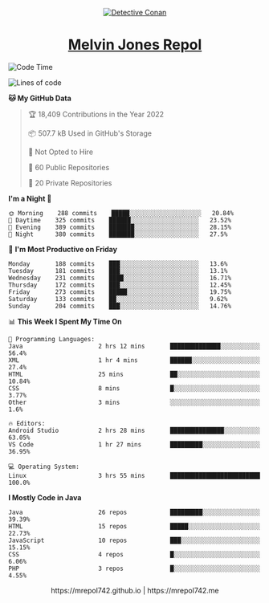 <p align="center">

<a href="https://mrepol742.github.io">
  <img alt="Detective Conan" src="https://mrepol742-gif-randomizer.vercel.app/api/" /> 
  </a> 
<h1 align="center"><a href="https://mrepol742.github.io/">Melvin Jones Repol</a></h1>
</p>

[comment]: <> (This is a automated generated Data from github action workflow)
[comment]: <> (START OF GENERATED DATA)

<!--START_SECTION:waka-->
![Code Time](http://img.shields.io/badge/Code%20Time-741%20hrs%2025%20mins-blue)

![Lines of code](https://img.shields.io/badge/From%20Hello%20World%20I%27ve%20Written-239%20Thousand%20lines%20of%20code-blue)

**🐱 My GitHub Data** 

> 🏆 18,409 Contributions in the Year 2022
 > 
> 📦 507.7 kB Used in GitHub's Storage 
 > 
> 🚫 Not Opted to Hire
 > 
> 📜 60 Public Repositories 
 > 
> 🔑 20 Private Repositories  
 > 
**I'm a Night 🦉** 

```text
🌞 Morning    288 commits    █████░░░░░░░░░░░░░░░░░░░░   20.84% 
🌆 Daytime    325 commits    ██████░░░░░░░░░░░░░░░░░░░   23.52% 
🌃 Evening    389 commits    ███████░░░░░░░░░░░░░░░░░░   28.15% 
🌙 Night      380 commits    ███████░░░░░░░░░░░░░░░░░░   27.5%

```
📅 **I'm Most Productive on Friday** 

```text
Monday       188 commits    ███░░░░░░░░░░░░░░░░░░░░░░   13.6% 
Tuesday      181 commits    ███░░░░░░░░░░░░░░░░░░░░░░   13.1% 
Wednesday    231 commits    ████░░░░░░░░░░░░░░░░░░░░░   16.71% 
Thursday     172 commits    ███░░░░░░░░░░░░░░░░░░░░░░   12.45% 
Friday       273 commits    █████░░░░░░░░░░░░░░░░░░░░   19.75% 
Saturday     133 commits    ██░░░░░░░░░░░░░░░░░░░░░░░   9.62% 
Sunday       204 commits    ███░░░░░░░░░░░░░░░░░░░░░░   14.76%

```


📊 **This Week I Spent My Time On** 

```text
💬 Programming Languages: 
Java                     2 hrs 12 mins       ██████████████░░░░░░░░░░░   56.4% 
XML                      1 hr 4 mins         ██████░░░░░░░░░░░░░░░░░░░   27.4% 
HTML                     25 mins             ██░░░░░░░░░░░░░░░░░░░░░░░   10.84% 
CSS                      8 mins              █░░░░░░░░░░░░░░░░░░░░░░░░   3.77% 
Other                    3 mins              ░░░░░░░░░░░░░░░░░░░░░░░░░   1.6%

🔥 Editors: 
Android Studio           2 hrs 28 mins       ███████████████░░░░░░░░░░   63.05% 
VS Code                  1 hr 27 mins        █████████░░░░░░░░░░░░░░░░   36.95%

💻 Operating System: 
Linux                    3 hrs 55 mins       █████████████████████████   100.0%

```

**I Mostly Code in Java** 

```text
Java                     26 repos            █████████░░░░░░░░░░░░░░░░   39.39% 
HTML                     15 repos            █████░░░░░░░░░░░░░░░░░░░░   22.73% 
JavaScript               10 repos            ███░░░░░░░░░░░░░░░░░░░░░░   15.15% 
CSS                      4 repos             █░░░░░░░░░░░░░░░░░░░░░░░░   6.06% 
PHP                      3 repos             █░░░░░░░░░░░░░░░░░░░░░░░░   4.55%

```



<!--END_SECTION:waka-->

[comment]: <> (END OF GENERATED DATA)

<p align="center"> https://mrepol742.github.io | https://mrepol742.me </p>

